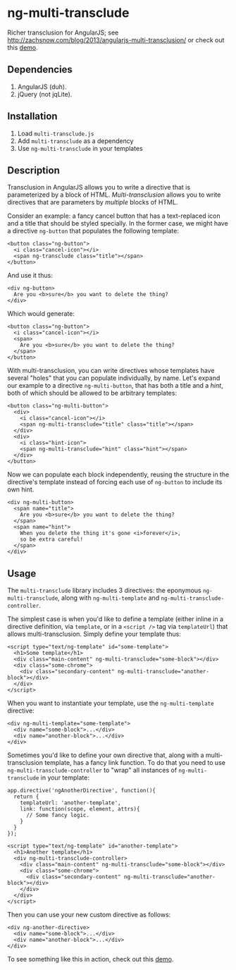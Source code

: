 # ng-multi-transclude

Richer transclusion for AngularJS; see <http://zachsnow.com/blog/2013/angularjs-multi-transclusion/>
or check out this [demo](http://plnkr.co/edit/kMH2lYJ20LqNjgqwJ6W6?p=preview).

## Dependencies

1. AngularJS (duh).
2. jQuery (not jqLite).

## Installation

1. Load `multi-transclude.js`
2. Add `multi-transclude` as a dependency
3. Use `ng-multi-transclude` in your templates

## Description

Transclusion in AngularJS allows you to write a directive that is
parameterized by a block of HTML.  *Multi-transclusion* allows you to
write directives that are parameters by *multiple* blocks of HTML.

Consider an example: a fancy cancel button that has a
text-replaced icon and a title that should be styled specially.
In the former case, we might have a directive `ng-button` that populates
the following template:

    <button class="ng-button">
      <i class="cancel-icon"></i>
      <span ng-transclude class="title"></span>
    </button>

And use it thus:

    <div ng-button>
      Are you <b>sure</b> you want to delete the thing?
    </div>

Which would generate:

    <button class="ng-button">
      <i class="cancel-icon"></i>
      <span>
        Are you <b>sure</b> you want to delete the thing?
      </span>
    </button>

With multi-transclusion, you can write directives whose templates
have several "holes" that you can populate individually, by name.
Let's expand our example to a directive `ng-multi-button`, that
has both a title and a *hint*, both of which should be allowed
to be arbitrary templates:

    <button class="ng-multi-button">
      <div>
        <i class="cancel-icon"></i>
        <span ng-multi-transclude="title" class="title"></span>
      </div>
      <div>
        <i class="hint-icon">
        <span ng-multi-transclude="hint" class="hint"></span>
      </div>
    </button>

Now we can populate each block independently, reusing the structure
in the directive's template instead of forcing each use
of `ng-button` to include its own hint.

    <div ng-multi-button>
      <span name="title">
        Are you <b>sure</b> you want to delete the thing?
      </span>
      <span name="hint">
        When you delete the thing it's gone <i>forever</i>,
        so be extra careful!
      </span>
    </div>

## Usage

The `multi-transclude` library includes 3 directives: the eponymous
`ng-multi-transclude`, along with `ng-multi-template` and `ng-multi-transclude-controller`.

The simplest case is when you'd like to define a template (either inline
in a directive definition, via `template`, or in a `<script />` tag via `templateUrl`)
that allows multi-transclusion.  Simply define your template thus:

    <script type="text/ng-template" id="some-template">
      <h1>Some template</h1>
      <div class="main-content" ng-multi-transclude="some-block"></div>
      <div class="some-chrome">
        <div class="secondary-content" ng-multi-transclude="another-block"></div>
      </div>
    </script>

When you want to instantiate your template, use the `ng-multi-template` directive:

    <div ng-multi-template="some-template">
      <div name="some-block">...</div>
      <div name="another-block">...</div>
    </div>

Sometimes you'd like to define your own directive that, along with a multi-transclusion
template, has a fancy link function.  To do that you need to use `ng-multi-transclude-controller`
to "wrap" all instances of `ng-multi-transclude` in your template:

    app.directive('ngAnotherDirective', function(){
      return {
        templateUrl: 'another-template',
        link: function(scope, element, attrs){
          // Some fancy logic.
        }
      }
    });
    
    <script type="text/ng-template" id="another-template">
      <h1>Another template</h1>
      <div ng-multi-transclude-controller>
        <div class="main-content" ng-multi-transclude="some-block"></div>
        <div class="some-chrome">
          <div class="secondary-content" ng-multi-transclude="another-block"></div>
        </div>
      </div>
    </script>

Then you can use your new custom directive as follows:

    <div ng-another-directive>
      <div name="some-block">...</div>
      <div name="another-block">...</div>
    </div>

To see something like this in action, check out this
[demo](http://plnkr.co/edit/kMH2lYJ20LqNjgqwJ6W6?p=preview).
